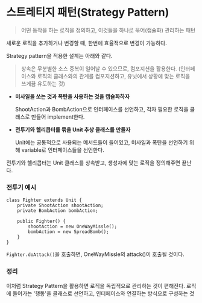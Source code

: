 # **스트레티지 패턴(Strategy Pattern)**

> 어떤 동작을 하는 로직을 정의하고, 이것들을 하나로 묶어(캡슐화) 관리하는 패턴
> 

새로운 로직을 추가하거나 변경할 때, 한번에 효율적으로 변경이 가능하다.

Strategy pattern을 적용한 설계는 아래와 같다.

> 상속은 무분별한 소스 중복이 일어날 수 있으므로, 컴포지션을 활용한다. (인터페이스와 로직의 클래스와의 관계를 컴포지션하고, 유닛에서 상황에 맞는 로직을 쓰게끔 유도하는 것)
> 
- **미사일을 쏘는 것과 폭탄을 사용하는 것을 캡슐화하자**
    
    ShootAction과 BombAction으로 인터페이스를 선언하고, 각자 필요한 로직을 클래스로 만들어 implement한다.
    
- **전투기와 헬리콥터를 묶을 Unit 추상 클래스를 만들자**
    
    Unit에는 공통적으로 사용되는 메서드들이 들어있고, 미사일과 폭탄을 선언하기 위해 variable로 인터페이스들을 선언한다.
    

전투기와 헬리콥터는 Unit 클래스를 상속받고, 생성자에 맞는 로직을 정의해주면 끝난다.

### **전투기 예시**

```
class Fighter extends Unit {
    private ShootAction shootAction;
    private BombAction bombAction;
    
    public Fighter() {
        shootAction = new OneWayMissle();
        bombAction = new SpreadBomb();
    }
}
```

`Fighter.doAttack()`을 호출하면, OneWayMissle의 attack()이 호출될 것이다.

### **정리**

이처럼 Strategy Pattern을 활용하면 로직을 독립적으로 관리하는 것이 편해진다. 로직에 들어가는 '행동'을 클래스로 선언하고, 인터페이스와 연결하는 방식으로 구성하는 것

